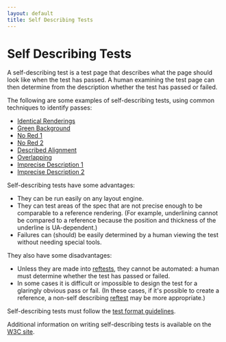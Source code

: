 ```yaml
---
layout: default
title: Self Describing Tests
---
```


# Self Describing Tests

A self-describing test is a test page that describes what the page should look like when the test has passed. A human examining the test page can then determine from the description whether the test has passed or failed.

The following are some examples of self-describing tests, using common techniques to identify passes:

* [Identical Renderings][1]
* [Green Background][2]
* [No Red 1][3]
* [No Red 2][4]
* [Described Alignment][5]
* [Overlapping][6]
* [Imprecise Description 1][7]
* [Imprecise Description 2][8]

Self-describing tests have some advantages:

* They can be run easily on any layout engine.
* They can test areas of the spec that are not precise enough to be comparable to a reference rendering. (For example, underlining cannot be compared to a reference because the position and thickness of the underline is UA-dependent.)
* Failures can (should) be easily determined by a human viewing the test without needing special tools.

They also have some disadvantages:

* Unless they are made into [reftests][9], they cannot be automated: a human must determine whether the test has passed or failed.
* In some cases it is difficult or impossible to design the test for a glaringly obvious pass or fail. (In these cases, if it's possible to create a reference, a non-self describing [reftest][9] may be more appropriate.)

Self-describing tests must follow the [test format guidelines][10].

Additional information on writing self-describing tests is available on the [W3C site][11].

[1]: http://www.w3.org/Style/CSS/Test/CSS2.1/20100127/html4/escapes-000.htm
[2]: http://www.w3.org/Style/CSS/Test/CSS2.1/20100127/html4/escapes-002.htm
[3]: http://www.w3.org/Style/CSS/Test/CSS2.1/20100127/html4/abspos-containing-block-003.htm
[4]: http://www.w3.org/Style/CSS/Test/CSS2.1/20100127/html4/border-conflict-w-079.htm
[5]: http://www.w3.org/Style/CSS/Test/CSS2.1/20100127/html4/margin-collapse-clear-007.htm
[6]: http://www.w3.org/Style/CSS/Test/CSS2.1/20100127/html4/table-anonymous-objects-021.htm
[7]: http://www.w3.org/Style/CSS/Test/CSS2.1/20100127/html4/border-style-inset-001.htm
[8]: http://www.w3.org/Style/CSS/Test/CSS2.1/20100127/html4/text-decoration-001.htm
[9]: ./reftests.html
[10]: ./test-format-guidelines.html
[11]: http://www.w3.org/Style/CSS/Test/guidelines.html